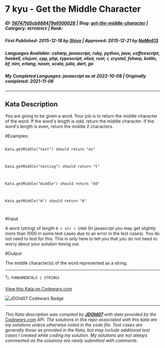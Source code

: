 # 7 kyu - Get the Middle Character

##### **ID**: [56747fd5cb988479af000028](https://www.codewars.com/kata/56747fd5cb988479af000028) | **Slug**: [get-the-middle-character](https://www.codewars.com/kata/56747fd5cb988479af000028) | **Category**: `REFERENCE` | **Rank**: <span style="color:white">7 kyu</span>

##### **First Published**: 2015-12-18 ***by*** [Shivo](https://www.codewars.com/users/Shivo) | **Approved**: 2015-12-21 ***by*** [NaMe613](https://www.codewars.com/users/NaMe613)

##### **Languages Available**: csharp, javascript, ruby, python, java, coffeescript, haskell, clojure, cpp, php, typescript, elixir, rust, r, crystal, fsharp, kotlin, bf, nim, erlang, nasm, scala, julia, dart, go

##### **My Completed Languages**: javascript ***as at*** 2022-10-08 | **Originally completed**: 2021-11-08

---

## Kata Description


You are going to be given a word. Your job is to return the middle character of the word. If the word's length is odd, return the middle character. If the word's length is even, return the middle 2 characters.



#Examples:



```

Kata.getMiddle("test") should return "es"



Kata.getMiddle("testing") should return "t"



Kata.getMiddle("middle") should return "dd"



Kata.getMiddle("A") should return "A"



```







#Input



A word (string) of length `0 < str < 1000` (In javascript you may get slightly more than 1000 in some test cases due to an error in the test cases). You do not need to test for this. This is only here to tell you that you do not need to worry about your solution timing out.





#Output



The middle character(s) of the word represented as a string. 



---


🏷 `FUNDAMENTALS | STRINGS`


[View this Kata on Codewars.com](https://www.codewars.com/kata/56747fd5cb988479af000028)

![](https://www.codewars.com/users/jdold07/badges/large "JDOld07 Codewars Badge")

---

###### *This Kata description was compiled by [**JDOld07**](https://tpstech.dev) with data provided by the [Codewars.com](https://www.codewars.com) API.  The solutions in this repo associated with this kata are my solutions unless otherwise noted in the code file.  Test cases are generally those as provided in the Kata, but may include additional test cases I created while coding my solution.  My solutions are not always commented as the solutions are rarely submitted with comments.*
